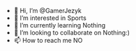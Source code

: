 - 👋 Hi, I’m @GamerJezyk
- 👀 I’m interested in Sports
- 🌱 I’m currently learning Nothing
- 💞️ I’m looking to collaborate on Nothing:)
- 📫 How to reach me NO

